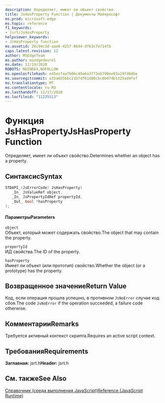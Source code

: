 ```yaml
---
description: Определяет, имеет ли объект свойство.
title: JsHasProperty Function | Документы Майкрософт
ms.prod: microsoft-edge
ms.topic: reference
f1_keywords:
- jsrt/JsHasProperty
helpviewer_keywords:
- JsHasProperty function
ms.assetid: 26c94c3d-aae6-4257-8644-df63c7e714fb
caps.latest.revision: 12
author: MSEdgeTeam
ms.author: msedgedevrel
ms.date: 11/19/2020
ROBOTS: NOINDEX,NOFOLLOW
ms.openlocfilehash: e45ecfaafb06c49a6a3773eb798ee93a19fd6d6e
ms.sourcegitcommit: a35a6b5bbc21b7df61d08cbc6b074b5325ad4fef
ms.translationtype: MT
ms.contentlocale: ru-RU
ms.lasthandoff: 12/17/2020
ms.locfileid: "11235513"
---
```

# <span data-ttu-id="bbd78-103">Функция JsHasProperty</span><span class="sxs-lookup"><span data-stu-id="bbd78-103">JsHasProperty Function</span></span>

<span data-ttu-id="bbd78-104">Определяет, имеет ли объект свойство.</span><span class="sxs-lookup"><span data-stu-id="bbd78-104">Determines whether an object has a property.</span></span>  
  
## <span data-ttu-id="bbd78-105">Синтаксис</span><span class="sxs-lookup"><span data-stu-id="bbd78-105">Syntax</span></span>  
  
```cpp  
STDAPI_(JsErrorCode) JsHasProperty(  
   _In_ JsValueRef object,  
   _In_ JsPropertyIdRef propertyId,  
   _Out_ bool *hasProperty  
);  
```  
  
#### <span data-ttu-id="bbd78-106">Параметры</span><span class="sxs-lookup"><span data-stu-id="bbd78-106">Parameters</span></span>  
 `object`  
 <span data-ttu-id="bbd78-107">Объект, который может содержать свойство.</span><span class="sxs-lookup"><span data-stu-id="bbd78-107">The object that may contain the property.</span></span>  
  
 `propertyId`  
 <span data-ttu-id="bbd78-108">ИД свойства.</span><span class="sxs-lookup"><span data-stu-id="bbd78-108">The ID of the property.</span></span>  
  
 `hasProperty`  
 <span data-ttu-id="bbd78-109">Имеет ли объект (или прототип) свойство.</span><span class="sxs-lookup"><span data-stu-id="bbd78-109">Whether the object (or a prototype) has the property.</span></span>  
  
## <span data-ttu-id="bbd78-110">Возвращенное значение</span><span class="sxs-lookup"><span data-stu-id="bbd78-110">Return Value</span></span>  
 <span data-ttu-id="bbd78-111">Код, если операция прошла успешно, в противном `JsNoError` случае код сбоя.</span><span class="sxs-lookup"><span data-stu-id="bbd78-111">The code `JsNoError` if the operation succeeded, a failure code otherwise.</span></span>  
  
## <span data-ttu-id="bbd78-112">Комментарии</span><span class="sxs-lookup"><span data-stu-id="bbd78-112">Remarks</span></span>  
 <span data-ttu-id="bbd78-113">Требуется активный контекст скрипта.</span><span class="sxs-lookup"><span data-stu-id="bbd78-113">Requires an active script context.</span></span>  
  
## <span data-ttu-id="bbd78-114">Требования</span><span class="sxs-lookup"><span data-stu-id="bbd78-114">Requirements</span></span>  
 <span data-ttu-id="bbd78-115">**Заглавная:** jsrt.h</span><span class="sxs-lookup"><span data-stu-id="bbd78-115">**Header:** jsrt.h</span></span>  
  
## <span data-ttu-id="bbd78-116">См. также</span><span class="sxs-lookup"><span data-stu-id="bbd78-116">See Also</span></span>  
 [<span data-ttu-id="bbd78-117">Справочник (среда выполнения JavaScript)</span><span class="sxs-lookup"><span data-stu-id="bbd78-117">Reference (JavaScript Runtime)</span></span>](../chakra-hosting/reference-javascript-runtime.md)
